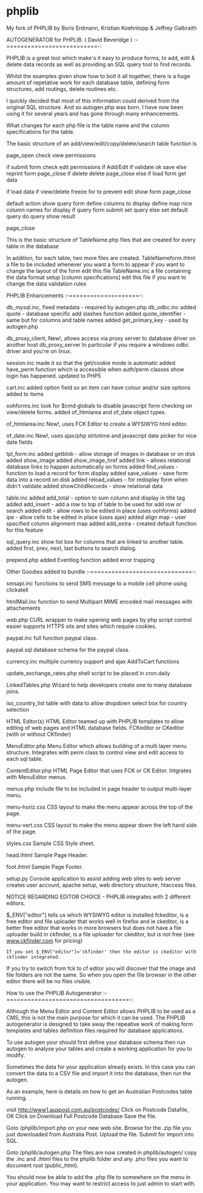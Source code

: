 phplib
======

My fork of PHPLIB by Boris Erdmann, Kristian Koehntopp &amp; Jeffrey Galbraith



AUTOGENERATOR  for  PHPLIB.  ( David Beveridge <dave at bevhost dot com> )
:-==========================-:

PHPLIB is a great tool which make's it easy to produce forms, to add, edit & delete data records
as well as providing an SQL query tool to find records.

Whilst the examples given show how to bolt it all together, there is a huge amount of repetative
work for each database table, defining form structures, add routings, delete routines etc.

I quickly decided that most of this information could derived from the original SQL structure.
And so autogen.php was born.  I have now been using it for several years and has gone through
many enhancements.

What changes for each php file is the table name and the column specifications for the table.

The basic structure of an add/view/edit/copy/delete/search table function is



page_open
check view permissions

if submit form
   check edit permissions
   if Add/Edit
      if validate ok
         save
      else 
         reprint form
      page_close
   if delete
      delete
   page_close
else
   if load form
      get data

if load data
   if view/delete 
	freeze for to prevent edit
   show form
   page_close

default action
   show query form
   define columns to display
   define map nice column names for display
   if query form submit
	set query
   else
	set default query
   do query
   show result 

page_close


This is the basic structure of TableName.php files that are created for every table in the database

In addition, for each table, two more files are created.
	TableNameform.ihtml		a file to be included whenever you want a form to appear
					if you want to change the layout of the form edit this file
	TableName.inc			a file containing the data format setup [column specifications]
					edit this file if you want to change the data validation rules



  PHPLIB  Enhancements
:-====================-:

db_mysql.inc,		fixed metadata - required by autogen.php
db_odbc.inc		added quote - database specific add slashes function
			added quote_identifier - same but for columns and table names
			added get_primary_key - used by autogen.php

db_proxy_client,	New!, allows access via proxy server to database driver on another host
db_proxy_server		In particular if you require a windows odbc driver and you're on linux.


session.inc		made it so that the get/cookie mode is automatic
			added have_perm function which is accessible when
			auth/perm classes show login has happened.
			updated to PHP5

cart.inc		added option field so an item can have colour and/or size options added to items

oohforms.inc		look for $cmd globals to disable javascript form checking on view/delete forms.
			added of_htmlarea and of_date object types.
			
of_htmlarea.inc		New!, uses FCK Editor to create a WYSIWYG html editor.

of_date.inc		New!, uses ajax/php strtotime and javascript date picker for nice date fields

tpl_form.inc		added getblob - allow storage of images in database or on disk
			added show_image
			added show_image_href
			added link - allows relational database links to happen automatically on forms
			added find_values - function to load a record for form display
			added save_values - save form data into a record on disk
			added reload_values - for redisplay form when didn't validate
			added showChildRecords - show relational data 

table.inc		added add_total - option to sum column and display in title tag
			added add_insert - add a row to top of table to be used for add row or search
			added edit - allow rows to be edited in place (uses oohforms)
			added ipe - allow cells to be edited in place (uses ajax)
			added align map - user specified column alignment map 
			added add_extra - created default function for this feature
			
sql_query.inc		show list box for columns that are linked to another table.
			added first, prev, next, last buttons to search dialog.

prepend.php		added Eventlog function
			added error trapping


  Other Goodies added to bundle
:-=============================-:

smsapi.inc		functions to send SMS message to a mobile cell phone using clickatell

htmlMail.inc		function to send Multipart MIME encoded mail messages with attachements

web.php			CURL wrapper to make opening web pages by php script control easier
			supports HTTPS sits and sites which require cookies.

paypal.inc		full function paypal class.

paypal.sql		database schema for the paypal class.

currency.inc		multiple currency support and ajax AddToCart functions

update_exchange_rates	php shell script to be placed in cron.daily

LinkedTables.php	Wizard to help developers create one to many database joins.

iso_country_list	table with data to allow dropdown select box for country selection

HTML Editor(s)		HTML Editor teamed up with PHPLIB templates to allow editing of web pages
			and HTML database fields. FCKeditor or CKeditor (with or without CKfinder)

MenuEditor.php		Menu Editor which allows building of a multi layer menu structure.
			Integrates with perm class to control view and edit access to each sql table.

ContentEditor.php	HTML Page Editor that uses FCK or CK Editor.  Intgrates with MenuEditor menus.

menus.php		include file to be included in page header to output multi-layer menu.

menu-horiz.css		CSS layout to make the menu appear across the top of the page.

menu-vert.css		CSS layout to make the menu appear down the left hand side of the page.

styles.css		Sample CSS Style sheet.

head.ihtml		Sample Page Header.

foot.ihtml		Sample Page Footer.

setup.py		Console application to assist adding web sites to web server
			creates user account, apache setup, web directory structure,
			htaccess files.


NOTICE REGARDING EDITOR CHOICE - PHPLIB integrates with 2 different editors.

$_ENV["editor"] tells us which WYSIWYG editor is installed
    fckeditor,      is a free editor and file uploader that works well in firefox and ie
    ckeditor,       is a better free editor that works in more browsers but does not have a file uploader build in
    ckfinder,       is a file uploader for ckeditor, but is not free (see www.ckfinder.com for pricing)

    If you set $_ENV["editor"]='ckfinder' then the editor is ckeditor with ckfinder integrated.

If you try to switch from fck to cf editor you will discover that the image and file folders are not the same.
So when you open the file browser in the other editor there will be no files visible.


  How to use the PHPLIB Autogenerator
:-===================================-:

Although the Menu Editor and Content Editor allows PHPLIB to be used as a CMS, this is not the main purpose
for which it can be used.  The PHPLIB autogenerator is designed to take away the repeative work of making 
form templates and tables definition files required for database applications.

To use autogen your should first define your database schema then run autogen to analyse your tables and 
create a working application for you to modify.

Sometimes the data for your application already exists.  In this case you can convert the data to a CSV file
and import it into the database, then run the autogen.

As an example, here is details on how to get an Australian Postcodes table running.

visit http://www1.auspost.com.au/postcodes/
Click on Postcode Datafile, OK
Click on Download Full Postcode Database
Save the file.

Goto /phplib/import.php on your new web site.
Browse for the .zip file you just downloaded from Australia Post.
Upload the file.
Submit for import into SQL.

Goto /phplib/autogen.php
The files are now created in phplib/autogen/
copy the .inc and .ihtml files to the phplib folder and any .pho files you want to document root (public_html).

You should now be able to add the .php file to somewhere on the menu in your application.
You may want to restrict access to just admin to start with. 


